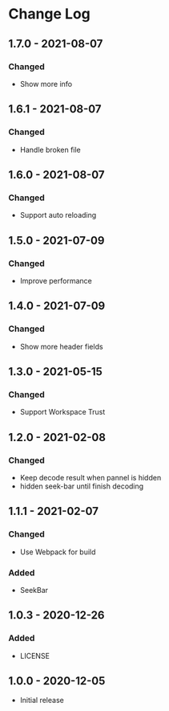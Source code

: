 # Change Log

## 1.7.0 - 2021-08-07  
### Changed  
- Show more info  

## 1.6.1 - 2021-08-07  
### Changed  
- Handle broken file  

## 1.6.0 - 2021-08-07  
### Changed  
- Support auto reloading  

## 1.5.0 - 2021-07-09  
### Changed  
- Improve performance  

## 1.4.0 - 2021-07-09  
### Changed  
- Show more header fields  

## 1.3.0 - 2021-05-15  
### Changed  
- Support Workspace Trust  

## 1.2.0 - 2021-02-08  
### Changed  
- Keep decode result when pannel is hidden
- hidden seek-bar until finish decoding    

## 1.1.1 - 2021-02-07  
### Changed  
- Use Webpack for build  

### Added  
- SeekBar  

## 1.0.3 - 2020-12-26  
### Added  
- LICENSE  

## 1.0.0 - 2020-12-05  
- Initial release  
